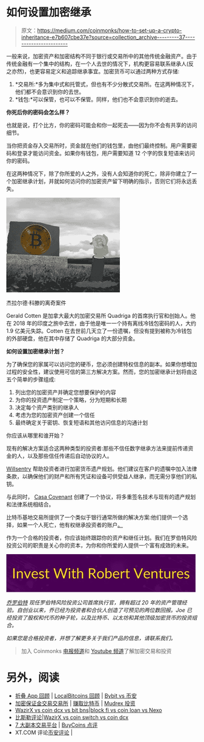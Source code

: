 # 如何设置加密继承

> 原文：<https://medium.com/coinmonks/how-to-set-up-a-crypto-inheritance-e7b607cbe37e?source=collection_archive---------37----------------------->

一般来说，加密资产和加密结构不同于银行或交易所中的其他传统金融资产。由于传统金融有一个集中的结构，在一个人去世的情况下，机构更容易联系继承人(反之亦然)，也更容易定义和追踪继承事宜。加密货币可以通过两种方式存储:

1.  *交易所:*多为集中式和托管式，但也有不少分散式交易所。在这两种情况下，他们都不会意识到你的去世。
2.  *钱包:*可以保管，也可以不保管。同样，他们也不会意识到你的逝去。

**你死后你的密码会怎么样？**

也就是说，打个比方，你的密码可能会和你一起死去——因为你不会有共享的访问细节。

当你把资金存入交易所时，资金就在他们的钱包里，由他们最终控制。用户需要密码和登录才能访问资金。如果你有钱包，用户需要知道 12 个字的恢复短语来访问你的密码。

在这两种情况下，除了你所爱的人之外，没有人会知道你的死亡，除非你建立了一个加密继承计划，并就如何访问你的加密资产留下明确的指示，否则它们将永远丢失。

![](img/3b20467aeb4bc3e846de30cd2e89a4ad.png)

杰拉尔德·科滕的离奇案件

Gerald Cotten 是加拿大最大的加密交易所 Quadriga 的首席执行官和创始人。他在 2018 年的印度之旅中去世，由于他是唯一一个持有离线冷钱包密码的人，大约 1.9 亿美元失踪。Cotten 在去世前几天立了一份遗嘱，但没有提到被称为冷钱包的外部硬盘，他在其中存储了 Quadriga 的大部分资金。

**如何设置加密继承计划？**

为了确保您的家属可以访问您的硬币，您必须创建特权信息的副本。如果你想增加过程的安全性，建议使用可信的第三方解决方案。然而，您的加密继承计划将由这五个简单的步骤组成:

1.  列出您的加密资产并确定您想要保护的内容
2.  为你的投资遗产制定一个策略，分为短期和长期
3.  决定每个资产类别的继承人
4.  考虑为您的加密资产创建一个信任
5.  最终确定关于密钥、恢复短语和其他访问信息的沟通计划

你应该从哪里和谁开始？

现有的解决方案适合这两种类型的投资者:那些不信任数字继承方法来提前传递资金的人，以及那些信任传递后自动协议的人。

[Willsentry](https://www.willsentry.com/) 帮助投资者进行加密货币遗产规划。他们建议在客户的遗嘱中加入法律条款，以确保他们的财产和所有凭证和设备可供受益人继承，而无需分享他们的私钥。

与此同时， [Casa Covenant](https://blog.keys.casa/announcing-casa-covenant-bitcoin-inheritance-service-and-protocol/#:~:text=Inheritance%20is%20one%20of%20the,in%20advance%20of%20your%20death.) 创建了一个协议，将多重签名技术与现有的遗产规划和法律系统相结合。

比特币基地交易所提供了一个类似于银行通常所做的解决方案:他们提供一个选择，如果一个人死亡，他有权继承投资者的账户[。](https://help.coinbase.com/en/coinbase/managing-my-account/other/how-do-i-gain-access-to-a-deceased-family-members-coinbase-account)

作为一个合格的投资者，你应该始终跟踪你的资产和继任计划。我们在罗伯特风险投资公司的职责是关心你的资本，为你和你所爱的人提供一个富有成效的未来。

![](img/7e6381679c22e60f2311b1dd031694fd.png)

[*乔罗伯特*](https://joerobert.com/) *现任罗伯特风险投资公司首席执行官，拥有超过 20 年的资产管理经验。自创业以来，乔已经为投资者和合伙人创造了可预见的两位数回报。Joe 已经投资了股权和代币的种子轮，以及比特币、以太坊和其他顶级加密货币的投资组合。*

*如果您是合格投资者，并想了解更多关于我们产品的信息，请联系我们。*

> 加入 Coinmonks [电报频道](https://t.me/coincodecap)和 [Youtube 频道](https://www.youtube.com/c/coinmonks/videos)了解加密交易和投资

# 另外，阅读

*   [折叠 App 回顾](https://coincodecap.com/fold-app-review) | [LocalBitcoins 回顾](/coinmonks/localbitcoins-review-6cc001c6ed56) | [Bybit vs 币安](https://coincodecap.com/bybit-binance-moonxbt)
*   [加密保证金交易交易所](/coinmonks/crypto-margin-trading-exchanges-428b1f7ad108) | [赚取比特币](/coinmonks/earn-bitcoin-6e8bd3c592d9) | [Mudrex 投资](https://coincodecap.com/mudrex-invest-review-the-best-way-to-invest-in-crypto)
*   [WazirX vs coin dcx vs bit bns](/coinmonks/wazirx-vs-coindcx-vs-bitbns-149f4f19a2f1)|[block fi vs coin loan vs Nexo](/coinmonks/blockfi-vs-coinloan-vs-nexo-cb624635230d)
*   [比斯勒评论](https://coincodecap.com/bitsler-review)|[WazirX vs coin switch vs coin dcx](https://coincodecap.com/wazirx-vs-coinswitch-vs-coindcx)
*   [7 大副本交易平台](https://coincodecap.com/copy-trading-platforms) | [BuyCoins 点评](https://coincodecap.com/buycoins-review)
*   XT.COM 评论[币安评论](https://coincodecap.com/profittradingapp-for-binance) |